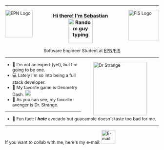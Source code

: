 <hr>

<img align="left" width="90px" alt="EPN Logo" src="https://upload.wikimedia.org/wikipedia/commons/8/8c/Escudo_de_la_Escuela_Polit%C3%A9cnica_Nacional.png"/>

<img align="right" width="100px" alt="FIS Logo" src="https://fis.epn.edu.ec/images/logo-FIS-sin-fondo.png"/>

<h3 align= "center">
  Hi there! I'm Sebastian
  <br>
  <img height="80px" alt="Random guy typing" src="https://media.baamboozle.com/uploads/images/524352/1654869338_333541_gif-url.gif" >
</h3>

<p align="center">
    Software Engineer Student at <a href = "https://www.epn.edu.ec/">EPN</a>/<a href = "https://fis.epn.edu.ec/index.php/es/">FIS</a>
</p>

<hr>

<img align="right" height="175px" style="margin-right:40px; margin-left:40px" alt="Dr Strange" src="https://lh3.googleusercontent.com/hDWuR5LksjYRcNQOnZR7lp4gubL-Qh6460BiVsU_5nJVguDeT_2vHSYOqvpbrgyMwUdLso4bi3KRPxYDI03E2uLnbm2DVdAvtkSkQtc=w600"/>

-   👤 I'm not an expert (yet), but I'm going to be one.
-   💻 Lately I'm so into  being a full stack developer.
-   👾 My favorite game is Geometry Dash.  <img width="20px" src="https://cdn2.steamgriddb.com/file/sgdb-cdn/icon_thumb/31073475fc4fe0f27c6b876472f0888e.png" alt="GD"/>
-   🏯 As you can see, my favorite avenger is Dr. Strange.

<hr>

-   🎃 Fun fact: I ***hate*** avocado but guacamole doesn't taste too bad for me.

<hr>

If you want to collab with me, here's my e-mail: <a href="alejandrosj159@hotmail.com"><img width="45px" src="https://logos-world.net/wp-content/uploads/2021/02/Outlook-Symbol.png" alt="E-mail"/></a>
